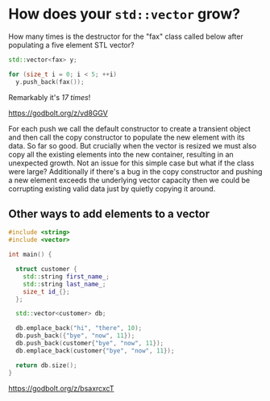 # How does your `std::vector` grow?

How many times is the destructor for the "fax" class called below after
populating a five element STL vector?

```cpp
std::vector<fax> y;

for (size_t i = 0; i < 5; ++i)
  y.push_back(fax());
```

Remarkably it's _17 times_!

https://godbolt.org/z/vd8GGV

For each push we call the default constructor to create a transient object and
then call the copy constructor to populate the new element with its data. So
far so good. But crucially when the vector is resized we must also copy all the
existing elements into the new container, resulting in an unexpected growth.
Not an issue for this simple case but what if the class were large?
Additionally if there's a bug in the copy constructor and pushing a new element
exceeds the underlying vector capacity then we could be corrupting existing
valid data just by quietly copying it around.

## Other ways to add elements to a vector

```cpp
#include <string>
#include <vector>

int main() {

  struct customer {
    std::string first_name_;
    std::string last_name_;
    size_t id_{};
  };

  std::vector<customer> db;

  db.emplace_back("hi", "there", 10);
  db.push_back({"bye", "now", 11});
  db.push_back(customer{"bye", "now", 11});
  db.emplace_back(customer{"bye", "now", 11});

  return db.size();
}
```

https://godbolt.org/z/bsaxrcxcT

